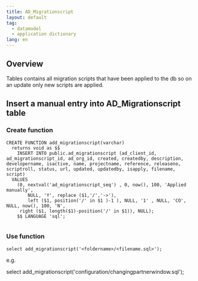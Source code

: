 ```yaml
---
title: AD_Migrationscript
layout: default
tag: 
  - datamodel
  - application dictionary
lang: en
---
```

## Overview

Tables contains all migration scripts that have been applied to the db so on an update only new scripts are applied.



## Insert a manual entry into  AD_Migrationscript table 

### Create function

```
CREATE FUNCTION add_migrationscript(varchar)
  returns void as $$
    INSERT INTO public.ad_migrationscript (ad_client_id, ad_migrationscript_id, ad_org_id, created, createdby, description, developername, isactive, name, projectname, reference, releaseno, scriptroll, status, url, updated, updatedby, isapply, filename, script)
  VALUES
    (0, nextval('ad_migrationscript_seq') , 0, now(), 100, 'Applied manually',
        NULL, 'Y', replace ($1,'/','->'),
        left ($1, position('/' in $1 )-1 ), NULL, '1' , NULL, 'CO', NULL, now(), 100, 'N',
     right ($1, length($1)-position('/' in $1)), NULL);
    $$ LANGUAGE 'sql';
	  
```

### Use function

```
select add_migrationscript('<foldername>/<filename.sql>');
```

e.g.

select add_migrationscript('configuration/changingpartnerwindow.sql');
